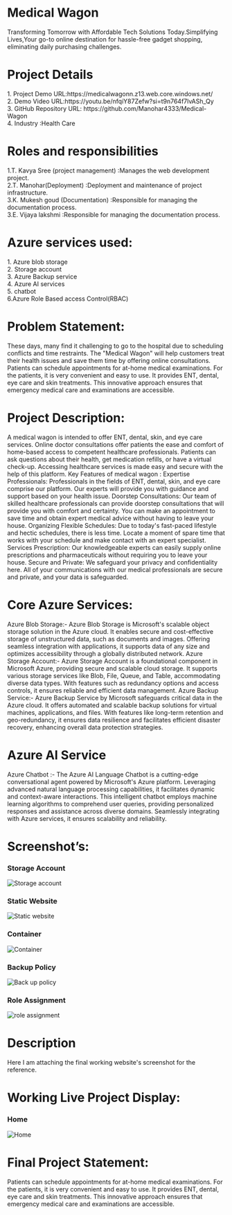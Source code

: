 <h1>Medical Wagon</h1>
Transforming Tomorrow with Affordable Tech Solutions Today.Simplifying Lives,Your go-to online destination for hassle-free gadget shopping, eliminating daily purchasing challenges.
<h1>Project Details</h1>
1.	Project Demo URL:https://medicalwagonn.z13.web.core.windows.net/  <br>
2.	Demo Video URL:https://youtu.be/nfqiY87Zefw?si=t9n764f7lvASh_Qy  <br>
3.	GitHub Repository URL:  https://github.com/Manohar4333/Medical-Wagon <br>
4.	Industry :Health Care<br> 
<h1> Roles and responsibilities</h1>
1.T. Kavya Sree (project management)                 :Manages the web development project.<br>
2.T. Manohar(Deployment)      :Deployment and maintenance of  project infrastructure.<br>
3.K. Mukesh goud (Documentation)       :Responsible for managing the documentation process.<br>
3.E. Vijaya lakshmi      :Responsible for managing the documentation process.<br>

<h1>Azure services used:</h1>
1.	Azure blob storage<br>
2.	Storage account<br>
3.	Azure Backup service<br>
4.	Azure AI services<br>
5.	chatbot<br>
6.Azure Role Based access Control(RBAC)

<h1>Problem Statement:</h1>
These days, many find it challenging to go to the hospital due to scheduling conflicts and time restraints. The "Medical Wagon" will help customers treat their health issues and save them time by offering online consultations. Patients can schedule appointments for at-home medical examinations. For the patients, it is very convenient and easy to use. It provides ENT, dental, eye care and skin treatments. This innovative approach ensures that emergency medical care and examinations are accessible.

<h1>Project Description:</h1>
A medical wagon is intended to offer ENT, dental, skin, and eye care services. Online doctor consultations offer patients the ease and comfort of home-based access to competent healthcare professionals. Patients can ask questions about their health, get medication refills, or have a virtual check-up. Accessing healthcare services is made easy and secure with the help of this platform.
Key Features of medical wagon :
Expertise Professionals: Professionals in the fields of ENT, dental, skin, and eye care comprise our platform. Our experts will provide you with guidance and support based on your health issue.
Doorstep Consultations: Our team of skilled healthcare professionals can provide doorstep consultations that will provide you with comfort and certainty. You can make an appointment to save time and obtain expert medical advice without having to leave your house.
Organizing Flexible Schedules:  Due to today's fast-paced lifestyle and hectic schedules, there is less time. Locate a moment of spare time that works with your schedule and make contact with an expert specialist.
Services Prescription: Our knowledgeable experts can easily supply online prescriptions and pharmaceuticals without requiring you to leave your house.
Secure and Private: We safeguard your privacy and confidentiality here. All of your communications with our medical professionals are secure and private, and your data is safeguarded.
<h1>Core Azure Services:</h1>
Azure Blob Storage:- Azure Blob Storage is Microsoft's scalable object storage solution in the Azure cloud. It enables secure and cost-effective storage of unstructured data, such as documents and images. Offering seamless integration with applications, it supports data of any size and optimizes accessibility through a globally distributed network. 
Azure Storage Account:- Azure Storage Account is a foundational component in Microsoft Azure, providing secure and scalable cloud storage. It supports various storage services like Blob, File, Queue, and Table, accommodating diverse data types. With features such as redundancy options and access controls, it ensures reliable and efficient data management.
 Azure Backup Service:- Azure Backup Service by Microsoft safeguards critical data in the Azure cloud. It offers automated and scalable backup solutions for virtual machines, applications, and files. With features like long-term retention and geo-redundancy, it ensures data resilience and facilitates efficient disaster recovery, enhancing overall data protection strategies.
<h1>Azure AI Service</h1>
Azure Chatbot :- The Azure AI Language Chatbot is a cutting-edge conversational agent powered by Microsoft's Azure platform. Leveraging advanced natural language processing capabilities, it facilitates dynamic and context-aware interactions. This intelligent chatbot employs machine learning algorithms to comprehend user queries, providing personalized responses and assistance across diverse domains. Seamlessly integrating with Azure services, it ensures scalability and reliability.

<h1>Screenshot’s:</h1>

<h3>Storage Account</h3> 
<img src="https://github.com/Manohar4333/Medical-Wagon/blob/main/Deployment_AI.jpeg" alt="Storage account"/>

<h3>Static Website</h3> 
<img src="https://github.com/Manohar4333/Medical-Wagon/blob/main/Home_page.jpeg" alt="Static website"/>

<h3>Container</h3> 
<img src="https://github.com/Manohar4333/Medical-Wagon/blob/main/blob_files.jpeg" alt="Container"/>


<h3>Backup Policy</h3> 
<img src="https://github.com/Manohar4333/Medical-Wagon/blob/main/backup.jpeg" alt="Back up policy"/>

<h3>Role Assignment</h3> 
<img src="https://github.com/Manohar4333/Medical-Wagon/blob/main/Role%20assignments.jpeg" alt="role assignment"/>


<h1>Description</h1>
Here I am attaching the final working website's screenshot for the reference.
<h1>Working Live Project Display:</h1>
<h3>Home</h3> 
<img src="https://github.com/Manohar4333/Medical-Wagon/blob/main/Home_page.jpeg" alt="Home"/>



<h1>Final Project Statement:</h1>
Patients can schedule appointments for at-home medical examinations. For the patients, it is very convenient and easy to use. It provides ENT, dental, eye care and skin treatments. This innovative approach ensures that emergency medical care and examinations are accessible.

